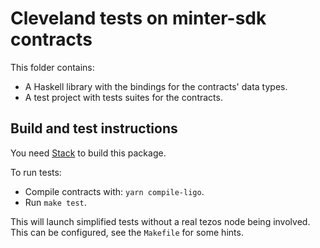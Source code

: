 # Cleveland tests on minter-sdk contracts

This folder contains:

* A Haskell library with the bindings for the contracts' data types.
* A test project with tests suites for the contracts.

## Build and test instructions

You need [Stack](http://haskellstack.org/) to build this package.

To run tests:

* Compile contracts with: `yarn compile-ligo`.
* Run `make test`.

This will launch simplified tests without a real tezos node being involved.
This can be configured, see the `Makefile` for some hints.
